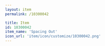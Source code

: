 ```yaml
---
layout: item
permalink: /10300042

title: Item
id: 10300042
item_name: 'Spacing Out'
icon_url: 'item/icon/customize/10300042.png'
---
```

